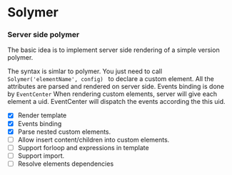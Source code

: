 Solymer
=======

### Server side polymer ###

The basic idea is to implement server side rendering of a simple version polymer.

The syntax is simlar to polymer. You just need to call ```Solymer('elementName', config) ``` 
to declare a custom element. All the attributes are parsed and rendered on server side.
Events binding is done by ```EventCenter``` When rendering custom elements, server will give each element a uid. EventCenter will dispatch the events according the this uid.

- [x] Render template
- [x] Events binding
- [X] Parse nested custom elements.
- [ ] Allow insert content/children into custom elements.
- [ ] Support forloop and expressions in template
- [ ] Support import.
- [ ] Resolve elements dependencies
